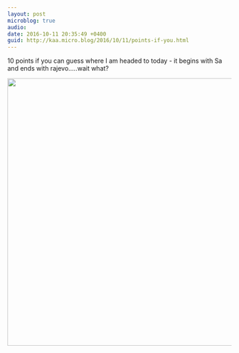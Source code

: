 ```yaml
---
layout: post
microblog: true
audio: 
date: 2016-10-11 20:35:49 +0400
guid: http://kaa.micro.blog/2016/10/11/points-if-you.html
---
```

10 points if you can guess where I am headed to today - it begins with Sa and ends with rajevo.....wait what?

<img src="https://micro.kaa.bz/uploads/2018/d21238ca4d.jpg" width="600" height="600" />

